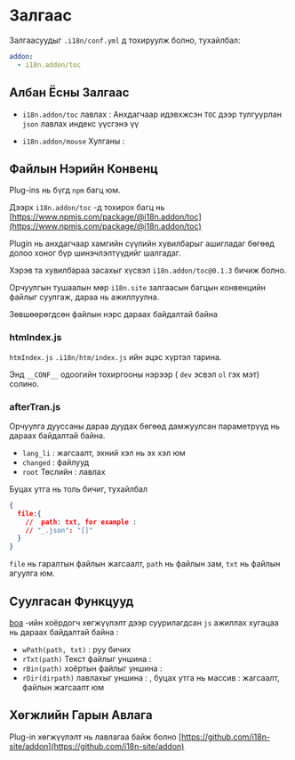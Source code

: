 # Залгаас

Залгаасуудыг `.i18n/conf.yml` д тохируулж болно, тухайлбал:

```yml
addon:
  - i18n.addon/toc
```

## Албан Ёсны Залгаас

* `i18n.addon/toc` лавлах :
  Анхдагчаар идэвхжсэн `TOC` дээр тулгуурлан `json` лавлах индекс үүсгэнэ үү

* `i18n.addon/mouse` Хулганы :

## Файлын Нэрийн Конвенц

Plug-ins нь бүгд `npm` багц юм.

Дээрх `i18n.addon/toc` -д тохирох багц нь [https://www.npmjs.com/package/@i18n.addon/toc](https://www.npmjs.com/package/@i18n.addon/toc)

Plugin нь анхдагчаар хамгийн сүүлийн хувилбарыг ашигладаг бөгөөд долоо хоног бүр шинэчлэлтүүдийг шалгадаг.

Хэрэв та хувилбараа засахыг хүсвэл `i18n.addon/toc@0.1.3` бичиж болно.

Орчуулгын тушаалын мөр `i18n.site` залгаасын багцын конвенцийн файлыг суулгаж, дараа нь ажиллуулна.

Зөвшөөрөгдсөн файлын нэрс дараах байдалтай байна

### htmIndex.js

`htmIndex.js` `.i18n/htm/index.js` ийн эцэс хүртэл тарина.

Энд `__CONF__` одоогийн тохиргооны нэрээр ( `dev` эсвэл `ol` гэх мэт) солино.

### afterTran.js

Орчуулга дууссаны дараа дуудах бөгөөд дамжуулсан параметрүүд нь дараах байдалтай байна.

* `lang_li` : жагсаалт, эхний хэл нь эх хэл юм
* `changed` : файлууд
* `root` Төслийн : лавлах

Буцах утга нь толь бичиг, тухайлбал

```json
{
  file:{
    //  path: txt, for example :
    // "_.json": "[]"
  }
}
```

`file` нь гаралтын файлын жагсаалт, `path` нь файлын зам, `txt` нь файлын агуулга юм.

## Суулгасан Функцууд

[boa](https://github.com/boa-dev/boa) -ийн хоёрдогч хөгжүүлэлт дээр суурилагдсан `js` ажиллах хугацаа нь дараах байдалтай байна :

* `wPath(path, txt)` : руу бичих
* `rTxt(path)` Текст файлыг уншина :
* `rBin(path)` хоёртын файлыг уншина :
* `rDir(dirpath)` лавлахыг уншина : , буцах утга нь массив : жагсаалт, файлын жагсаалт юм

## Хөгжлийн Гарын Авлага

Plug-in хөгжүүлэлт нь лавлагаа байж болно [https://github.com/i18n-site/addon](https://github.com/i18n-site/addon)